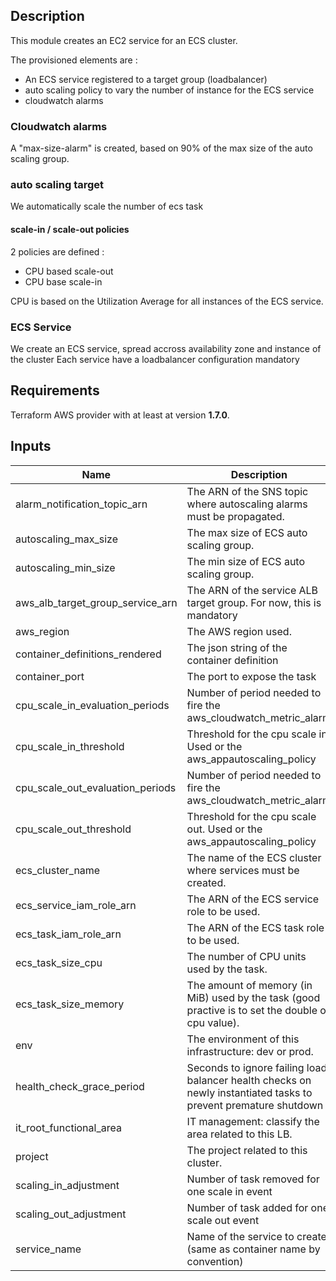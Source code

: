 ## Description

This module creates an EC2 service for an ECS cluster.

The provisioned elements are :
* An ECS service registered to a target group (loadbalancer)
* auto scaling policy to vary the number of instance for the ECS service 
* cloudwatch alarms

### Cloudwatch alarms

A "max-size-alarm" is created, based on 90% of the max size of the auto scaling group.

### auto scaling target

We automatically scale the number of ecs task

#### scale-in / scale-out policies

2 policies are defined :
* CPU based scale-out
* CPU base scale-in

CPU is based on the Utilization Average for all instances of the ECS service.

### ECS Service

We create an ECS service, spread accross availability zone and instance of the cluster
Each service have a loadbalancer configuration mandatory

## Requirements
Terraform AWS provider with at least at version **1.7.0**.

## Inputs

| Name | Description | Type | Default | Required |
|------|-------------|:----:|:-----:|:-----:|
| alarm_notification_topic_arn | The ARN of the SNS topic where autoscaling alarms must be propagated. | string | - | yes |
| autoscaling_max_size | The max size of ECS auto scaling group. | string | `2` | no |
| autoscaling_min_size | The min size of ECS auto scaling group. | string | `1` | no |
| aws_alb_target_group_service_arn | The ARN of the service ALB target group. For now, this is mandatory | string | - | yes |
| aws_region | The AWS region used. | string | - | yes |
| container_definitions_rendered | The json string of the container definition | string | - | yes |
| container_port | The port to expose the task | string | - | yes |
| cpu_scale_in_evaluation_periods | Number of period needed to fire the aws_cloudwatch_metric_alarm | string | `3` | no |
| cpu_scale_in_threshold | Threshold for the cpu scale in. Used or the aws_appautoscaling_policy | string | `25` | no |
| cpu_scale_out_evaluation_periods | Number of period needed to fire the aws_cloudwatch_metric_alarm | string | `2` | no |
| cpu_scale_out_threshold | Threshold for the cpu scale out. Used or the aws_appautoscaling_policy | string | `80` | no |
| ecs_cluster_name | The name of the ECS cluster where services must be created. | string | - | yes |
| ecs_service_iam_role_arn | The ARN of the ECS service role to be used. | string | - | yes |
| ecs_task_iam_role_arn | The ARN of the ECS task role to be used. | string | - | yes |
| ecs_task_size_cpu | The number of CPU units used by the task. | string | `128` | no |
| ecs_task_size_memory | The amount of memory (in MiB) used by the task (good practive is to set the double of cpu value). | string | `256` | no |
| env | The environment of this infrastructure: dev or prod. | string | - | yes |
| health_check_grace_period | Seconds to ignore failing load balancer health checks on newly instantiated tasks to prevent premature shutdown | string | `0` | no |
| it_root_functional_area | IT management: classify the area related to this LB. | string | - | yes |
| project | The project related to this cluster. | string | - | yes |
| scaling_in_adjustment | Number of task removed for one scale in event | string | `-1` | no |
| scaling_out_adjustment | Number of task added for one scale out event | string | `1` | no |
| service_name | Name of the service to create (same as container name by convention) | string | - | yes |
